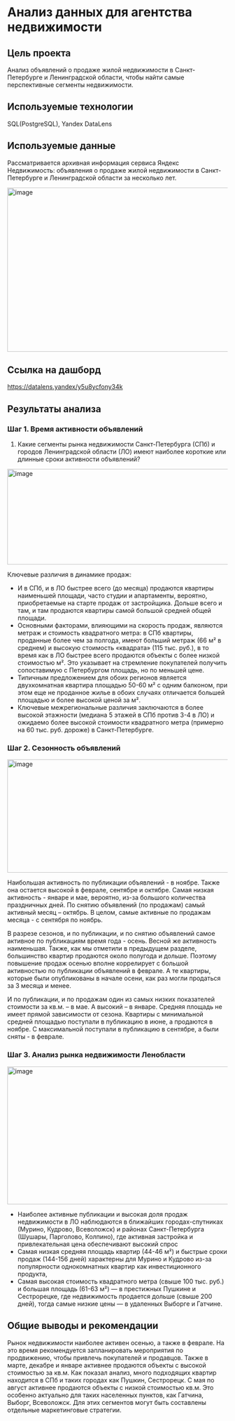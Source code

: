 # Анализ данных для агентства недвижимости

## Цель проекта
Анализ объявлений о продаже жилой недвижимости в Санкт-Петербурге и Ленинградской области, чтобы найти самые перспективные сегменты недвижимости.

## Используемые технологии
SQL(PostgreSQL), Yandex DataLens

## Используемые данные
Рассматривается архивная информация сервиса Яндекс Недвижимость: объявления о продаже жилой недвижимости в Санкт-Петербурге и Ленинградской области за несколько лет.

<img width="569" height="374" alt="image" src="https://github.com/user-attachments/assets/1b809610-7d33-42c5-bf80-953769c20561" />

## Ссылка на дашборд
https://datalens.yandex/y5u8ycfony34k

## Результаты анализа
### Шаг 1. Время активности объявлений

1. Какие сегменты рынка недвижимости Санкт-Петербурга (СПб) и городов Ленинградской области (ЛО)  имеют наиболее короткие или длинные сроки активности объявлений?

<img width="1352" height="218" alt="image" src="https://github.com/user-attachments/assets/b050762a-b5ca-44eb-99eb-b06ad631cd6e" />

Ключевые различия в динамике продаж: 
- И в СПб, и в ЛО быстрее всего (до месяца) продаются квартиры наименьшей площади, часто студии и апартаменты, вероятно, приобретаемые на старте продаж от застройщика. Дольше всего и там, и там продаются квартиры самой большой средней общей площади. 
- Основными факторами, влияющими на скорость продаж, являются метраж и стоимость квадратного метра: в СПб квартиры, проданные более чем за полгода, имеют больший метраж (66 м² в среднем) и высокую стоимость «квадрата» (115 тыс. руб.), в то время как в ЛО быстрее всего продаются объекты с более низкой стоимостью м². Это указывает на стремление покупателей получить сопоставимую с Петербургом площадь, но по меньшей цене.
- Типичным предложением для обоих регионов является двухкомнатная квартира площадью 50-60 м² с одним балконом, при этом еще не проданное жилье в обоих случаях отличается большей площадью и более высокой ценой за м².
- Ключевые межрегиональные различия заключаются в более высокой этажности (медиана 5 этажей в СПб против 3-4 в ЛО) и ожидаемо более высокой стоимости квадратного метра (примерно на 60 тыс. руб. дороже) в Санкт-Петербурге.

### Шаг 2. Сезонность объявлений

<img width="1391" height="258" alt="image" src="https://github.com/user-attachments/assets/a06ca3b6-03da-46bd-bc88-08a53c93c8e3" />

Наибольшая активность по публикации объявлений - в ноябре. Также она остается высокой в феврале, сентябре и октябре. Самая низкая активность -  январе и мае, вероятно, из-за большого количества праздничных дней.
По снятию объявлений (по продажам) самый активный месяц – октябрь. В целом, самые активные по продажам месяца - с сентября по ноябрь.

В разрезе сезонов, и по публикации, и по снятию объявлений самое активное по публикациям время года - осень. Весной же активность наименьшая.
Также, как мы отметили в предыдущем разделе, большинство квартир продаются около полугода и дольше. Поэтому повышение продаж осенью вполне коррелирует с большой активностью по публикации объявлений в феврале. А те квартиры, которые были опубликованы в начале осени, как раз могли продаться за 3 месяца и менее.

И по публикации, и по продажам один из самых низких показателей стоимости за кв.м. – в мае. А высокий – в январе.
Средняя площадь не имеет прямой зависимости от сезона. Квартиры с минимальной средней площадью поступали в публикацию в июне, а продаются в ноябре. С максимальной поступали в публикацию в сентябре, а были сняты - в феврале.

### Шаг 3. Анализ рынка недвижимости Ленобласти

<img width="1425" height="314" alt="image" src="https://github.com/user-attachments/assets/e2a059f4-7e89-40b2-966a-998f514e8185" />

- Наиболее активные публикации и высокая доля продаж недвижимости в ЛО наблюдаются в ближайших городах-спутниках (Мурино, Кудрово, Всеволожск) и районах Санкт-Петербурга (Шушары, Парголово, Колпино), где активная застройка и привлекательная цена обеспечивают высокий спрос
- Самая низкая средняя площадь квартир (44-46 м²) и быстрые сроки продаж (144-156 дней) характерны для Мурино и Кудрово из-за популярности однокомнатных квартир как инвестиционного продукта,
- Самая высокая стоимость квадратного метра (свыше 100 тыс. руб.) и большая площадь (61-63 м²) — в престижных Пушкине и Сестрорецке, где недвижимость продается дольше (свыше 200 дней), тогда самые низкие цены — в удаленных Выборге и Гатчине.

## Общие выводы и рекомендации
Рынок недвижимости наиболее активен осенью, а также в феврале. На это время рекомендуется запланировать мероприятия по продвижению, чтобы привлечь покупателей и продавцов. 
Также в марте, декабре и январе активнее продаются объекты с высокой стоимостью за кв.м. Как показал анализ, много подходящих квартир находится в СПб и таких городах как Пушкин, Сестрорецк. С мая по август активнее продаются объекты с низкой стоимостью кв.м. Это особенно актуально для таких населенных пунктов, как Гатчина, Выборг, Всеволожск. Для этих сегментов могут быть составлены отдельные маркетинговые стратегии.





